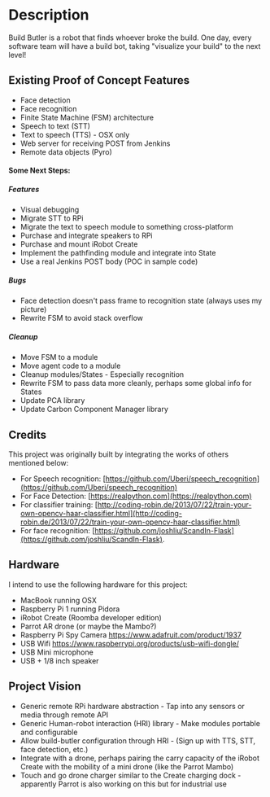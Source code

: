 # Description
Build Butler is a robot that finds whoever broke the build. One day, every software team will have a build bot, taking "visualize your build" to the next level!

## Existing Proof of Concept Features
* Face detection
* Face recognition
* Finite State Machine (FSM) architecture
* Speech to text (STT)
* Text to speech (TTS) - OSX only
* Web server for receiving POST from Jenkins
* Remote data objects (Pyro)

#### Some Next Steps:
##### Features
* Visual debugging
* Migrate STT to RPi
* Migrate the text to speech module to something cross-platform
* Purchase and integrate speakers to RPi
* Purchase and mount iRobot Create
* Implement the pathfinding module and integrate into State
* Use a real Jenkins POST body (POC in sample code)

##### Bugs
* Face detection doesn't pass frame to recognition state (always uses my picture)
* Rewrite FSM to avoid stack overflow

##### Cleanup
* Move FSM to a module
* Move agent code to a module
* Cleanup modules/States - Especially recognition
* Rewrite FSM to pass data more cleanly, perhaps some global info for States
* Update PCA library
* Update Carbon Component Manager library

## Credits
This project was originally built by integrating the works of others mentioned below:

* For Speech recognition: [https://github.com/Uberi/speech_recognition](https://github.com/Uberi/speech_recognition)  
* For Face Detection: [https://realpython.com](https://realpython.com)
* For classifier training: [http://coding-robin.de/2013/07/22/train-your-own-opencv-haar-classifier.html](http://coding-robin.de/2013/07/22/train-your-own-opencv-haar-classifier.html)
* For face recognition: [https://github.com/joshliu/ScandIn-Flask](https://github.com/joshliu/ScandIn-Flask). 

## Hardware
I intend to use the following hardware for this project:
* MacBook running OSX
* Raspberry Pi 1 running Pidora
* iRobot Create (Roomba developer edition)
* Parrot AR drone (or maybe the Mambo?)
* Raspberry Pi Spy Camera https://www.adafruit.com/product/1937
* USB Wifi https://www.raspberrypi.org/products/usb-wifi-dongle/
* USB Mini microphone
* USB + 1/8 inch speaker

## Project Vision
* Generic remote RPi hardware abstraction - Tap into any sensors or media through remote API
* Generic Human-robot interaction (HRI) library - Make modules portable and configurable
* Allow build-butler configuration through HRI - (Sign up with TTS, STT, face detection, etc.)
* Integrate with a drone, perhaps pairing the carry capacity of the iRobot Create with the mobility of a mini drone (like the Parrot Mambo)
* Touch and go drone charger similar to the Create charging dock - apparently Parrot is also working on this but for industrial use
